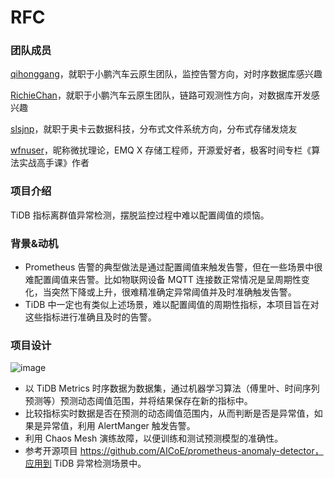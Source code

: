 # RFC

### 团队成员

[qihonggang](https://github.com/qihonggang)，就职于小鹏汽车云原生团队，监控告警方向，对时序数据库感兴趣

[RichieChan](https://github.com/RichieChan)，就职于小鹏汽车云原生团队，链路可观测性方向，对数据库开发感兴趣

[slsjnp](https://github.com/slsjnp)，就职于奥卡云数据科技，分布式文件系统方向，分布式存储发烧友

[wfnuser](https://github.com/wfnuser)，昵称微扰理论，EMQ X 存储工程师，开源爱好者，极客时间专栏《算法实战高手课》作者

### 项目介绍

TiDB 指标离群值异常检测，摆脱监控过程中难以配置阈值的烦恼。

### 背景&动机

- Prometheus 告警的典型做法是通过配置阈值来触发告警，但在一些场景中很难配置阈值来告警。比如物联网设备 MQTT 连接数正常情况是呈周期性变化，当突然下降或上升，很难精准确定异常阈值并及时准确触发告警。
- TiDB 中一定也有类似上述场景，难以配置阈值的周期性指标，本项目旨在对这些指标进行准确且及时的告警。

### 项目设计

![image](https://user-images.githubusercontent.com/9431724/147870212-a59ebdd7-fed1-4dd4-ac4d-115bfbf0fd22.png)

- 以 TiDB Metrics 时序数据为数据集，通过机器学习算法（傅里叶、时间序列预测等）预测动态阈值范围，并将结果保存在新的指标中。
- 比较指标实时数据是否在预测的动态阈值范围内，从而判断是否是异常值，如果是异常值，利用 AlertManger 触发告警。
- 利用 Chaos Mesh 演练故障，以便训练和测试预测模型的准确性。
- 参考开源项目 https://github.com/AICoE/prometheus-anomaly-detector，应用到 TiDB 异常检测场景中。
